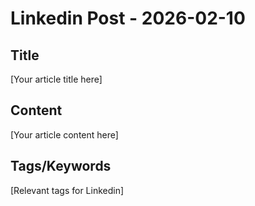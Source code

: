 # Linkedin Post - 2026-02-10

## Title
[Your article title here]

## Content
[Your article content here]

## Tags/Keywords
[Relevant tags for Linkedin]
